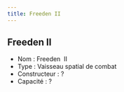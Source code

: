 ```yaml
---
title: Freeden II
---
```


Freeden II
----------




- Nom : Freeden  II  
- Type : Vaisseau spatial de combat  
- Constructeur : ?  
- Capacité : ?

